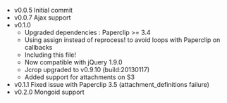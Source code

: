
* v0.0.5 Initial commit
* v0.0.7 Ajax support
* v0.1.0
    * Upgraded dependencies : Paperclip >= 3.4
    * Using assign instead of reprocess! to avoid loops with Paperclip on callbacks 
    * Including this file!
    * Now compatible with jQuery 1.9.0
    * Jcrop upgraded to v0.9.10 (build:20130117)
    * Added support for attachments on S3
* v0.1.1 Fixed issue with Paperclip 3.5 (attachment_definitions failure)
* v0.2.0 Mongoid support